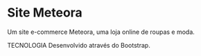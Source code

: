 # Site Meteora

Um site e-commerce Meteora, uma loja online de roupas e moda. 

TECNOLOGIA 
Desenvolvido através do Bootstrap.


